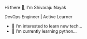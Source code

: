 Hi there 👋, I'm Shivaraju Nayak

DevOps Engineer | Active Learner



- 👀 I’m interested to learn new tech...
- 🌱 I’m currently learning python...

<!---
Shivarajunayak/Shivarajunayak is a ✨ special ✨ repository because its `README.md` (this file) appears on your GitHub profile.
You can click the Preview link to take a look at your changes.
--->

